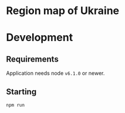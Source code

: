 Region map of Ukraine
=====================

# Development

## Requirements
Application needs node `v6.1.0` or newer.

## Starting
`npm run`
